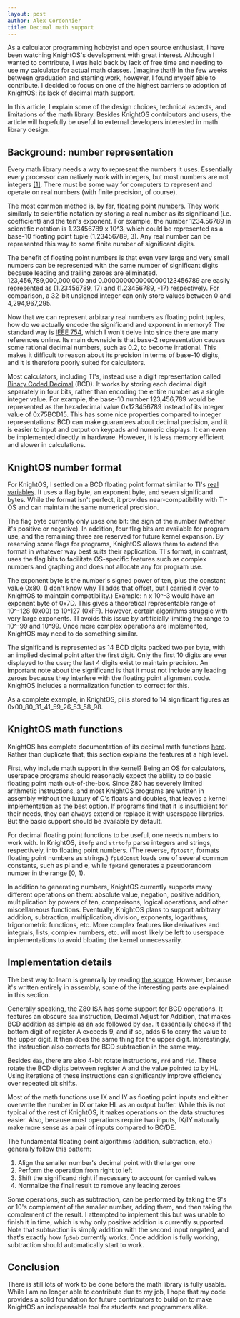 ```yaml
---
layout: post
author: Alex Cordonnier
title: Decimal math support
---
```


As a calculator programming hobbyist and open source enthusiast, I have been
watching KnightOS's development with great interest. Although I wanted to
contribute, I was held back by lack of free time and needing to use my
calculator for actual math classes. (Imagine that!) In the few weeks between
graduation and starting work, however, I found myself able to contribute. I
decided to focus on one of the highest barriers to adoption of KnightOS: its
lack of decimal math support.

In this article, I explain some of the design choices, technical aspects, and
limitations of the math library. Besides KnightOS contributors and users, the
article will hopefully be useful to external developers interested in math
library design.

## Background: number representation

Every math library needs a way to represent the numbers it uses. Essentially
every processor can natively work with integers, but most numbers are not
integers [\[1\]](https://en.wikipedia.org/wiki/Cantor%27s_diagonal_argument).
There must be some way for computers to represent and operate on real numbers
(with finite precision, of course).

The most common method is, by far,
[floating point numbers](https://en.wikipedia.org/wiki/Floating-point_arithmetic).
They work similarly to scientific notation by storing a real number as its
significand (i.e. coefficient) and the ten's exponent. For example, the number
1234.56789 in scientific notation is 1.23456789 x 10^3, which could be
represented as a base-10 floating point tuple (1.23456789, 3). Any real number
can be represented this way to some finite number of significant digits.

The benefit of floating point numbers is that even very large and very small
numbers can be represented with the same number of significant digits because
leading and trailing zeroes are eliminated. 123,456,789,000,000,000 and
0.0000000000000000123456789 are easily represented as (1.23456789, 17) and
(1.23456789, -17) respectively. For comparison, a 32-bit unsigned integer can
only store values between 0 and 4,294,967,295.

Now that we can represent arbitrary real numbers as floating point tuples,
how do we actually encode the significand and exponent in memory? The standard
way is [IEEE 754](https://en.wikipedia.org/wiki/IEEE_754), which I won't delve
into since there are many references online. Its main downside is that base-2
representation causes some rational decimal numbers, such as 0.2, to become
irrational. This makes it difficult to reason about its precision in terms of
base-10 digits, and it is therefore poorly suited for calculators.

Most calculators, including TI's, instead use a digit representation called
[Binary Coded Decimal](https://en.wikipedia.org/wiki/Binary-coded_decimal)
(BCD). It works by storing each decimal digit separately in four bits,
rather than encoding the entire number as a single integer value.
For example, the base-10 number 123,456,789 would be represented as the
hexadecimal value 0x123456789 instead of its integer value of 0x75BCD15. This
has some nice properties compared to integer representations: BCD can make
guarantees about decimal precision, and it is easier to input and output on
keypads and numeric displays. It can even be implemented directly in hardware.
However, it is less memory efficient and slower in calculations.

## KnightOS number format

For KnightOS, I settled on a BCD floating point format similar to TI's
[real variables](http://merthsoft.com/linkguide/ti83+/vars.html#real).
It uses a flag byte, an exponent byte, and seven significand bytes.
While the format isn't perfect, it provides near-compatibility with TI-OS and
can maintain the same numerical precision.

The flag byte currently only uses one bit: the sign of the number (whether it's
positive or negative). In addition, four flag bits are available for program
use, and the remaining three are reserved for future kernel expansion. By
reserving some flags for programs, KnightOS allows them to extend the format
in whatever way best suits their application. TI's format, in contrast, uses
the flag bits to facilitate OS-specific features such as complex numbers and
graphing and does not allocate any for program use.

The exponent byte is the number's signed power of ten, plus the constant
value 0x80. (I don't know why TI adds that offset, but I carried it over to
KnightOS to maintain compatibility.) Example: n x 10^-3 would have an exponent
byte of 0x7D. This gives a theoretical representable range of 10^-128 (0x00) to
10^127 (0xFF). However, certain algorithms struggle with very large exponents.
TI avoids this issue by artificially limiting the range to 10^-99 and 10^99.
Once more complex operations are implemented, KnightOS may need to do something
similar.

The significand is represented as 14 BCD digits packed two per byte, with an
implied decimal point after the first digit. Only the first 10 digits are ever
displayed to the user; the last 4 digits exist to maintain precision. An
important note about the significand is that it must not include any leading
zeroes because they interfere with the floating point alignment code. KnightOS
includes a normalization function to correct for this.

As a complete example, in KnightOS, pi is stored to 14 significant figures as
0x00\_80\_31\_41\_59\_26\_53\_58\_98.

## KnightOS math functions

KnightOS has complete documentation of its decimal math functions
[here](http://www.knightos.org/documentation/reference/decimal_floating_point.html).
Rather than duplicate that, this section explains the features at a high level.

First, why include math support in the kernel? Being an OS for calculators,
userspace programs should reasonably expect the ability to do basic floating
point math out-of-the-box. Since Z80 has severely limited arithmetic
instructions, and most KnightOS programs are written in assembly without the
luxury of C's floats and doubles, that leaves a kernel implementation as the
best option. If programs find that it is insufficient for their needs, they
can always extend or replace it with userspace libraries. But the basic
support should be available by default.

For decimal floating point functions to be useful, one needs numbers to work
with. In KnightOS, `itofp` and `strtofp` parse integers and strings,
respectively, into floating point numbers. (The reverse, `fptostr`, formats
floating point numbers as strings.) `fpLdConst` loads one of several common
constants, such as pi and e, while `fpRand` generates a pseudorandom number
in the range [0, 1).

In addition to generating numbers, KnightOS currently supports many different
operations on them: absolute value, negation, positive addition, multiplication
by powers of ten, comparisons, logical operations, and other miscellaneous
functions. Eventually, KnightOS plans to support arbitrary addition,
subtraction, multiplication, division, exponents, logarithms, trigonometric
functions, etc. More complex features like derivatives and integrals, lists,
complex numbers, etc. will most likely be left to userspace implementations
to avoid bloating the kernel unnecessarily.

## Implementation details

The best way to learn is generally by reading
[the source](https://github.com/KnightOS/kernel/blob/master/src/02/fp-math.asm).
However, because it's written entirely in assembly, some of the interesting
parts are explained in this section.

Generally speaking, the Z80 ISA has some support for BCD operations. It
features an obscure `daa` instruction, Decimal Adjust for Addition, that
makes BCD addition as simple as an `add` followed by `daa`. It essentially
checks if the bottom digit of register A exceeds 9, and if so, adds 6 to carry
the value to the upper digit. It then does the same thing for the upper digit.
Interestingly, the instruction also corrects for BCD subtraction in the same
way.

Besides `daa`, there are also 4-bit rotate instructions, `rrd` and `rld`. These
rotate the BCD digits between register A and the value pointed to by HL.
Using iterations of these instructions can significantly improve efficiency
over repeated bit shifts.

Most of the math functions use IX and IY as floating point inputs and either
overwrite the number in IX or take HL as an output buffer. While this is not
typical of the rest of KnightOS, it makes operations on the data structures
easier. Also, because most operations require two inputs, IX/IY naturally
make more sense as a pair of inputs compared to BC/DE.

The fundamental floating point algorithms (addition, subtraction, etc.)
generally follow this pattern:

1. Align the smaller number's decimal point with the larger one
2. Perform the operation from right to left
3. Shift the significand right if necessary to account for carried values
4. Normalize the final result to remove any leading zeroes

Some operations, such as subtraction, can be performed by taking the 9's or
10's complement of the smaller number, adding them, and then taking the
complement of the result. I attempted to implement this but was unable to
finish it in time, which is why only positive addition is currently supported.
Note that subtraction is simply addition with the second input negated, and
that's exactly how `fpSub` currently works. Once addition is fully working,
subtraction should automatically start to work.

## Conclusion

There is still lots of work to be done before the math library is fully usable.
While I am no longer able to contribute due to my job, I hope that my code
provides a solid foundation for future contributors to build on to make
KnightOS an indispensable tool for students and programmers alike.
